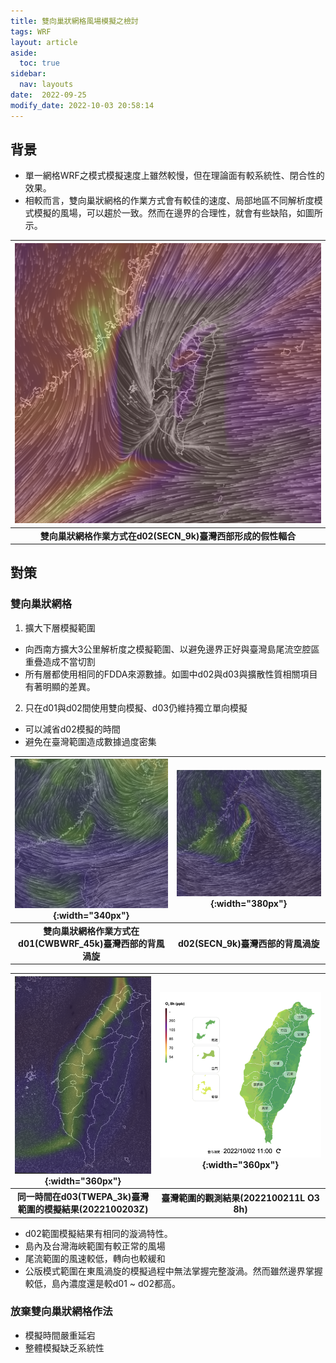 ```yaml
---
title: 雙向巢狀網格風場模擬之檢討
tags: WRF
layout: article
aside:
  toc: true
sidebar:
  nav: layouts
date:  2022-09-25
modify_date: 2022-10-03 20:58:14
---
```

## 背景
- 單一網格WRF之模式模擬速度上雖然較慢，但在理論面有較系統性、閉合性的效果。
- 相較而言，雙向巢狀網格的作業方式會有較佳的速度、局部地區不同解析度模式模擬的風場，可以趨於一致。然而在邊界的合理性，就會有些缺陷，如圖所示。

| ![twoway_cyclone.png](https://raw.githubusercontent.com/sinotec2/Focus-on-Air-Quality/main/assets/images/twoway_cyclone.png)|
|:-:|
| <b>雙向巢狀網格作業方式在d02(SECN_9k)臺灣西部形成的假性輻合</b>|   

## 對策
### 雙向巢狀網格
1. 擴大下層模擬範圍
  - 向西南方擴大3公里解析度之模擬範圍、以避免邊界正好與臺灣島尾流空腔區重疊造成不當切割
  - 所有層都使用相同的FDDA來源數據。如圖中d02與d03與擴散性質相關項目有著明顯的差異。
2. 只在d01與d02間使用雙向模擬、d03仍維持獨立單向模擬
  - 可以減省d02模擬的時間
  - 避免在臺灣範圍造成數據過度密集

| ![oneway_Ewind1.png](https://raw.githubusercontent.com/sinotec2/Focus-on-Air-Quality/main/assets/images/oneway_Ewind1.png){:width="340px"}| ![oneway_Ewind.png](https://raw.githubusercontent.com/sinotec2/Focus-on-Air-Quality/main/assets/images/oneway_Ewind.png){:width="380px"}
|:-:|:-:|
| <b>雙向巢狀網格作業方式在d01(CWBWRF_45k)臺灣西部的背風渦旋</b>| <b>d02(SECN_9k)臺灣西部的背風渦旋</b>|


| ![oneway_Ewind2.png](https://raw.githubusercontent.com/sinotec2/Focus-on-Air-Quality/main/assets/images/oneway_Ewind2.png){:width="360px"}| ![2022100211Obs.png](https://raw.githubusercontent.com/sinotec2/Focus-on-Air-Quality/main/assets/images/2022100211Obs.png){:width="360px"}
|:-:|:-:|
|<b>同一時間在d03(TWEPA_3k)臺灣範圍的模擬結果(2022100203Z)</b>|<b>臺灣範圍的觀測結果(2022100211L O3 8h)</b>|

- d02範圍模擬結果有相同的漩渦特性。
- 島內及台灣海峽範圍有較正常的風場
- 尾流範圍的風速較低，轉向也較緩和
- 公版模式範圍在東風渦旋的模擬過程中無法掌握完整漩渦。然而雖然邊界掌握較低，島內濃度還是較d01 ~ d02都高。

### 放棄雙向巢狀網格作法
- 模擬時間嚴重延宕
- 整體模擬缺乏系統性
